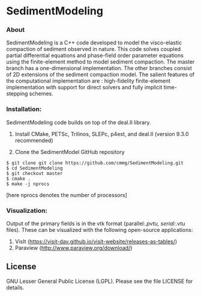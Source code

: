 # SedimentModeling 

### About
SedimentModeling is a C++ code developed to model the visco-elastic compaction of sediment observed in nature. This code solves coupled partial differential equations and phase-field order parameter equations using the finite-element method to model sediment compaction. The master branch has a one-dimensional implementation. The other branches consist of 2D extensions of the sediment compaction model. The salient features of the computational implementation are : high-fidelity finite-element implementation with support for direct solvers and fully implicit time-stepping schemes. 

### Installation:

SedimentModeling code builds on top of the deal.II library.

1) Install CMake, PETSc, Trilinos, SLEPc, p4est, and deal.II (version 9.3.0 recommended)<br>

2) Clone the SedimentModel GitHub repository <br>
```
$ git clone git clone https://github.com/cmmg/SedimentModeling.git
$ cd SedimentModeling
$ git checkout master
$ cmake .
$ make -j nprocs
  ```
[here nprocs denotes the number of processors]

### Visualization:

  Output of the primary fields is in the vtk format (parallel:*.pvtu, serial:*.vtu files). These can be visualized with the following open-source applications:
  1. VisIt (https://visit-dav.github.io/visit-website/releases-as-tables/)
  2. Paraview (http://www.paraview.org/download/)


License
-------
GNU Lesser General Public License (LGPL). Please see the file LICENSE for details.
